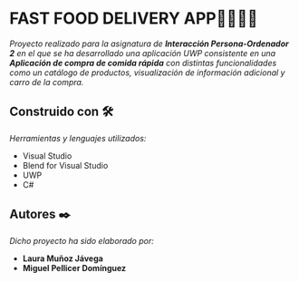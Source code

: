 # FAST FOOD DELIVERY APP🍔🍕🍟🌭

_Proyecto realizado para la asignatura de **Interacción Persona-Ordenador 2** en el que se ha desarrollado una aplicación UWP consistente en una **Aplicación de compra de comida rápida** con distintas funcionalidades como un catálogo de productos, visualización de información adicional y carro de
la compra._

## Construido con 🛠️

_Herramientas y lenguajes utilizados:_

* Visual Studio 
* Blend for Visual Studio 
* UWP
* C#

## Autores ✒️

_Dicho proyecto ha sido elaborado por:_
* **Laura Muñoz Jávega**
* **Miguel Pellicer Domínguez**



